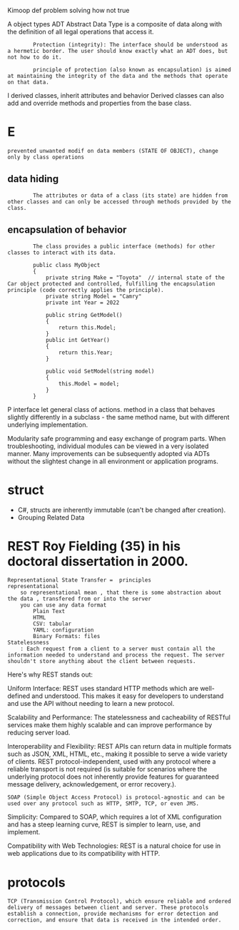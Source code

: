 Kimoop 
    def
    problem solving 
    how not true

A
    object types
        ADT Abstract Data Type
            is a composite of data along with the definition of all legal operations that access it.
            
            Protection (integrity): The interface should be understood as a hermetic border. The user should know exactly what an ADT does, but not how to do it.

            principle of protection (also known as encapsulation) is aimed at maintaining the integrity of the data and the methods that operate on that data.
I
    derived classes, inherit attributes and behavior
    Derived classes can also add and override methods and properties from the base class.
# E
    prevented unwanted modif on data members (STATE OF OBJECT), change only by class operations

##      data hiding
            The attributes or data of a class (its state) are hidden from other classes and can only be accessed through methods provided by the class.
##      encapsulation of behavior
            The class provides a public interface (methods) for other classes to interact with its data.
            
            public class MyObject
            {
                private string Make = "Toyota"  // internal state of the Car object protected and controlled, fulfilling the encapsulation principle (code correctly applies the principle).
                private string Model = "Camry" 
                private int Year = 2022

                public string GetModel()
                {
                    return this.Model;
                }
                public int GetYear()
                {
                    return this.Year;
                }
    
                public void SetModel(string model)
                {
                    this.Model = model;
                }
            }
        
P
    interface let general class of actions. method in a class that behaves slightly differently in a subclass - the same method name, but with different underlying implementation.

Modularity
    safe programming and easy exchange of program parts. 
    When troubleshooting, individual modules can be viewed in a very isolated manner.
    Many improvements can be subsequently adopted via ADTs without the slightest change in all environment or application programs.

# struct
- C#, structs are inherently immutable (can't be changed after creation). 
- Grouping Related Data


# REST Roy Fielding (35) in his doctoral dissertation in 2000.
    Representational State Transfer =  principles
    representational
        so representational mean , that there is some abstraction about the data , transfered from or into the server 
        you can use any data format
            Plain Text
            HTML
            CSV: tabular
            YAML: configuration
            Binary Formats: files
    Statelessness
        : Each request from a client to a server must contain all the information needed to understand and process the request. The server shouldn't store anything about the client between requests.
    
>>>>>>>>>>>>>
Here's why REST stands out:

Uniform Interface: REST uses standard HTTP methods which are well-defined and understood. This makes it easy for developers to understand and use the API without needing to learn a new protocol.

Scalability and Performance: The statelessness and cacheability of RESTful services make them highly scalable and can improve performance by reducing server load.

Interoperability and Flexibility: REST APIs can return data in multiple formats such as JSON, XML, HTML, etc., making it possible to serve a wide variety of clients. 
    REST protocol-independent, used with any protocol where a reliable transport is not required (is suitable for scenarios where the underlying protocol does not inherently provide features for guaranteed message delivery, acknowledgement, or error recovery.).

    SOAP (Simple Object Access Protocol) is protocol-agnostic and can be used over any protocol such as HTTP, SMTP, TCP, or even JMS.


Simplicity: Compared to SOAP, which requires a lot of XML configuration and has a steep learning curve, REST is simpler to learn, use, and implement.

Compatibility with Web Technologies: REST is a natural choice for use in web applications due to its compatibility with HTTP.
>>>

# protocols 
    TCP (Transmission Control Protocol), which ensure reliable and ordered delivery of messages between client and server. These protocols establish a connection, provide mechanisms for error detection and correction, and ensure that data is received in the intended order.